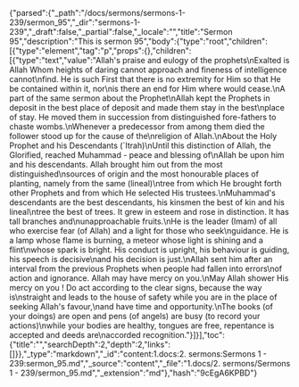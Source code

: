 {"parsed":{"_path":"/docs/sermons/sermons-1-239/sermon_95","_dir":"sermons-1-239","_draft":false,"_partial":false,"_locale":"","title":"Sermon 95","description":"This is sermon 95","body":{"type":"root","children":[{"type":"element","tag":"p","props":{},"children":[{"type":"text","value":"Allah's praise and eulogy of the prophets\nExalted is Allah Whom heights of daring cannot approach and fineness of intelligence cannot\nfind. He is such First that there is no extremity for Him so that He be contained within it, nor\nis there an end for Him where would cease.\nA part of the same sermon about the Prophet\nAllah kept the Prophets in deposit in the best place of deposit and made them stay in the best\nplace of stay. He moved them in succession from distinguished fore-fathers to chaste wombs.\nWhenever a predecessor from among them died the follower stood up for the cause of the\nreligion of Allah.\nAbout the Holy Prophet and his Descendants (`Itrah)\nUntil this distinction of Allah, the Glorified, reached Muhammad - peace and blessing of\nAllah be upon him and his descendants. Allah brought him out from the most distinguished\nsources of origin and the most honourable places of planting, namely from the same (lineal)\ntree from which He brought forth other Prophets and from which He selected His trustees.\nMuhammad's descendants are the best descendants, his kinsmen the best of kin and his lineal\ntree the best of trees. It grew in esteem and rose in distinction. It has tall branches and\nunapproachable fruits.\nHe is the leader (Imam) of all who exercise fear (of Allah) and a light for those who seek\nguidance. He is a lamp whose flame is burning, a meteor whose light is shining and a flint\nwhose spark is bright. His conduct is upright, his behaviour is guiding, his speech is decisive\nand his decision is just.\nAllah sent him after an interval from the previous Prophets when people had fallen into errors\nof action and ignorance. Allah may have mercy on you.\nMay Allah shower His mercy on you ! Do act according to the clear signs, because the way is\nstraight and leads to the house of safety while you are in the place of seeking Allah's favour,\nand have time and opportunity.\nThe books (of your doings) are open and pens (of angels) are busy (to record your actions)\nwhile your bodies are healthy, tongues are free, repentance is accepted and deeds are\naccorded recognition."}]}],"toc":{"title":"","searchDepth":2,"depth":2,"links":[]}},"_type":"markdown","_id":"content:1.docs:2. sermons:Sermons 1 - 239:sermon_95.md","_source":"content","_file":"1.docs/2. sermons/Sermons 1 - 239/sermon_95.md","_extension":"md"},"hash":"9cEgA6KPBD"}